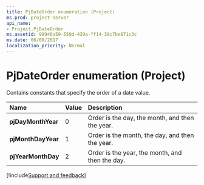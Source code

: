 ```yaml
---
title: PjDateOrder enumeration (Project)
ms.prod: project-server
api_name:
- Project.PjDateOrder
ms.assetid: 99946a59-559d-439a-ff14-38c7be671c3c
ms.date: 06/08/2017
localization_priority: Normal
---
```



# PjDateOrder enumeration (Project)

Contains constants that specify the order of a date value.



|Name|Value|Description|
|:-----|:-----|:-----|
|**pjDayMonthYear**|0|Order is the day, the month, and then the year.|
|**pjMonthDayYear**|1|Order is the month, the day, and then the year.|
|**pjYearMonthDay**|2|Order is the year, the month, and then the day.|

[!include[Support and feedback](~/includes/feedback-boilerplate.md)]